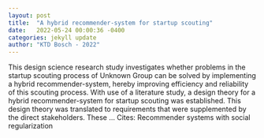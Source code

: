 ```yaml
---
layout: post
title:  "A hybrid recommender-system for startup scouting"
date:   2022-05-24 00:00:36 -0400
categories: jekyll update
author: "KTD Bosch - 2022"
---
```

This design science research study investigates whether problems in the startup scouting process of Unknown Group can be solved by implementing a hybrid recommender-system, hereby improving efficiency and reliability of this scouting process. With use of a literature study, a design theory for a hybrid recommender-system for startup scouting was established. This design theory was translated to requirements that were supplemented by the direct stakeholders. These … Cites: ‪Recommender systems with social regularization‬